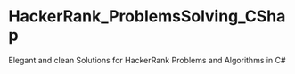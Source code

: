 # HackerRank_ProblemsSolving_CShap
Elegant and clean Solutions for HackerRank Problems and Algorithms in C#
